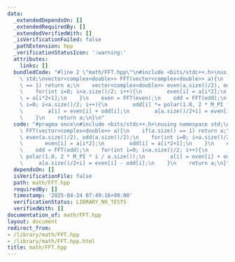 ```yaml
---
data:
  _extendedDependsOn: []
  _extendedRequiredBy: []
  _extendedVerifiedWith: []
  _isVerificationFailed: false
  _pathExtension: hpp
  _verificationStatusIcon: ':warning:'
  attributes:
    links: []
  bundledCode: "#line 2 \"math/FFT.hpp\"\n#include <bits/stdc++.h>\nusing namespace\
    \ std;\nvector<complex<double>> FFT(vector<complex<double>> a){\n    if(a.size()\
    \ == 1) return a;\n    vector<complex<double>> even(a.size()/2), odd(a.size()/2);\n\
    \    for(int i=0; i<a.size()/2; i++){\n        even[i] = a[i*2];\n        odd[i]\
    \ = a[i*2+1];\n    }\n    even = FFT(even);\n    odd = FFT(odd);\n    for(int\
    \ i=0; i<a.size()/2; i++){\n        odd[i] *= polar(1.0, 2 * M_PI * i / a.size());\n\
    \        a[i] = even[i] + odd[i];\n        a[a.size()/2+i] = even[i] - odd[i];\n\
    \    }\n    return a;\n}\n"
  code: "#pragma once\n#include <bits/stdc++.h>\nusing namespace std;\nvector<complex<double>>\
    \ FFT(vector<complex<double>> a){\n    if(a.size() == 1) return a;\n    vector<complex<double>>\
    \ even(a.size()/2), odd(a.size()/2);\n    for(int i=0; i<a.size()/2; i++){\n \
    \       even[i] = a[i*2];\n        odd[i] = a[i*2+1];\n    }\n    even = FFT(even);\n\
    \    odd = FFT(odd);\n    for(int i=0; i<a.size()/2; i++){\n        odd[i] *=\
    \ polar(1.0, 2 * M_PI * i / a.size());\n        a[i] = even[i] + odd[i];\n   \
    \     a[a.size()/2+i] = even[i] - odd[i];\n    }\n    return a;\n}"
  dependsOn: []
  isVerificationFile: false
  path: math/FFT.hpp
  requiredBy: []
  timestamp: '2025-04-24 07:49:16+00:00'
  verificationStatus: LIBRARY_NO_TESTS
  verifiedWith: []
documentation_of: math/FFT.hpp
layout: document
redirect_from:
- /library/math/FFT.hpp
- /library/math/FFT.hpp.html
title: math/FFT.hpp
---
```

